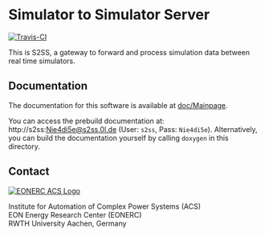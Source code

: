 # Simulator to Simulator Server

[![Travis-CI](https://magnum.travis-ci.com/RWTH-ACS/S2SS.svg?token=9zFzh6dGWonz6LyBspW3&branch=master)](https://magnum.travis-ci.com/RWTH-ACS/S2SS)

This is S2SS, a gateway to forward and process simulation data between real time simulators.

## Documentation

The documentation for this software is available at [doc/Mainpage](doc/Mainpage.md).

You can access the prebuild documentation at: http://s2ss:Nie4di5e@s2ss.0l.de (User: `s2ss`, Pass: `Nie4di5e`).
Alternatively, you can build the documentation yourself by calling `doxygen` in this directory.

## Contact

[![EONERC ACS Logo](documentation/pictures/eonerc_logo.png)](http://www.acs.eonerc.rwth-aachen.de)

Institute for Automation of Complex Power Systems (ACS)  
EON Energy Research Center (EONERC)  
RWTH University Aachen, Germany  
